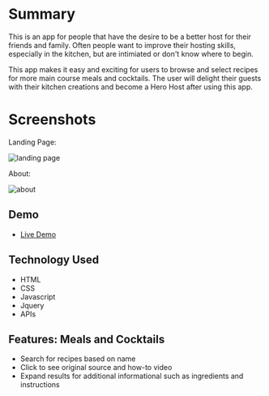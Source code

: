 # Summary

This is an app for people that have the desire to be a better host for their friends and family. Often people want to improve their hosting skills, especially in the kitchen, but are intimiated or don't know where to begin. 

This app makes it easy and exciting for users to browse and select recipes for more main course meals and cocktails. The user will delight their guests with their kitchen creations and become a Hero Host after using this app. 

# Screenshots
Landing Page:

![landing page](screenshots/landingpage_screenshot.png)

About:

![about](screenshots/about.png)


## Demo

- [Live Demo](https://cmnathaniel.github.io/Hero-Host-App/
)

## Technology Used 

* HTML
* CSS
* Javascript
* Jquery
* APIs 

## Features: Meals and Cocktails 

* Search for recipes based on name 
* Click to see original source and how-to video
* Expand results for additional informational such as ingredients and instructions 
